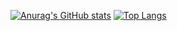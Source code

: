 [![Anurag's GitHub stats](https://github-readme-stats.vercel.app/api?username=Dargorn-dot-py&show_icons=true&theme=tokyonight)](https://github.com/anuraghazra/github-readme-stats)
[![Top Langs](https://github-readme-stats.vercel.app/api/top-langs/?username=Dargorn-dot-py&layout=compact&theme=tokyonight)](https://github.com/anuraghazra/github-readme-stats)

